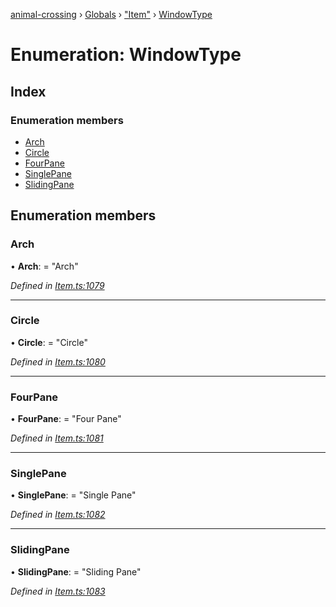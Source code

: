 [animal-crossing](../README.md) › [Globals](../globals.md) › ["Item"](../modules/_item_.md) › [WindowType](_item_.windowtype.md)

# Enumeration: WindowType

## Index

### Enumeration members

* [Arch](_item_.windowtype.md#arch)
* [Circle](_item_.windowtype.md#circle)
* [FourPane](_item_.windowtype.md#fourpane)
* [SinglePane](_item_.windowtype.md#singlepane)
* [SlidingPane](_item_.windowtype.md#slidingpane)

## Enumeration members

###  Arch

• **Arch**: = "Arch"

*Defined in [Item.ts:1079](https://github.com/Norviah/animal-crossing/blob/37a256e/module/types/Item.ts#L1079)*

___

###  Circle

• **Circle**: = "Circle"

*Defined in [Item.ts:1080](https://github.com/Norviah/animal-crossing/blob/37a256e/module/types/Item.ts#L1080)*

___

###  FourPane

• **FourPane**: = "Four Pane"

*Defined in [Item.ts:1081](https://github.com/Norviah/animal-crossing/blob/37a256e/module/types/Item.ts#L1081)*

___

###  SinglePane

• **SinglePane**: = "Single Pane"

*Defined in [Item.ts:1082](https://github.com/Norviah/animal-crossing/blob/37a256e/module/types/Item.ts#L1082)*

___

###  SlidingPane

• **SlidingPane**: = "Sliding Pane"

*Defined in [Item.ts:1083](https://github.com/Norviah/animal-crossing/blob/37a256e/module/types/Item.ts#L1083)*
